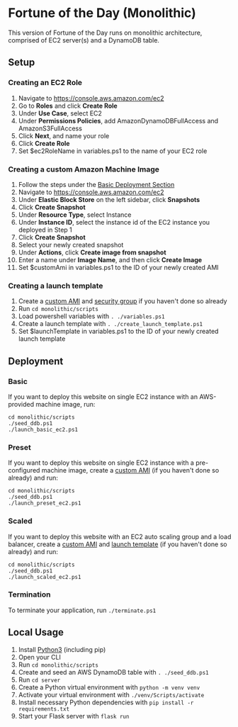 # Fortune of the Day (Monolithic)
This version of Fortune of the Day runs on monolithic architecture, comprised of EC2 server(s) and a DynamoDB table.


## Setup
### Creating an EC2 Role
1. Navigate to https://console.aws.amazon.com/ec2
2. Go to **Roles** and click **Create Role**
3. Under **Use Case**, select EC2
4. Under **Permissions Policies**, add AmazonDynamoDBFullAccess and AmazonS3FullAccess
5. Click **Next**, and name your role
6. Click **Create Role**
7. Set $ec2RoleName in variables.ps1 to the name of your EC2 role

### Creating a custom Amazon Machine Image
1. Follow the steps under the [Basic Deployment Section](#basic)
2. Navigate to https://console.aws.amazon.com/ec2
3. Under **Elastic Block Store** on the left sidebar, click **Snapshots**
4. Click **Create Snapshot**
5. Under **Resource Type**, select Instance
6. Under **Instance ID**, select the instance id of the EC2 instance you deployed in Step 1
7. Click **Create Snapshot**
8. Select your newly created snapshot
9. Under **Actions**, click **Create image from snapshot**
10. Enter a name under **Image Name**, and then click **Create Image**
11. Set $customAmi in variables.ps1 to the ID of your newly created AMI

### Creating a launch template
1. Create a [custom AMI](<#creating-a-custom-amazon-machine-image>) and [security group](<#creating-a-security-group>) if you haven't done so already
2. Run `cd monolithic/scripts`
3. Load powershell variables with `. ./variables.ps1`
4. Create a launch template with `. ./create_launch_template.ps1`
5. Set $launchTemplate in variables.ps1 to the ID of your newly created launch template


## Deployment
### Basic
If you want to deploy this website on single EC2 instance with an AWS-provided machine image, run:
```
cd monolithic/scripts
./seed_ddb.ps1
./launch_basic_ec2.ps1
```

### Preset
If you want to deploy this website on single EC2 instance with a pre-configured machine image, create a [custom AMI](<#creating-a-custom-amazon-machine-image>) (if you haven't done so already) and run:
```
cd monolithic/scripts
./seed_ddb.ps1
./launch_preset_ec2.ps1
```

### Scaled
If you want to deploy this website with an EC2 auto scaling group and a load balancer, create a [custom AMI](<#creating-a-custom-amazon-machine-image>) and [launch template](<#creating-a-launch-template>) (if you haven't done so already) and run:
```
cd monolithic/scripts
./seed_ddb.ps1
./launch_scaled_ec2.ps1
```

### Termination
To terminate your application, run `./terminate.ps1`

## Local Usage
1. Install [Python3](https://www.python.org/downloads/) (including pip)
2. Open your CLI
3. Run `cd monolithic/scripts`
5. Create and seed an AWS DynamoDB table with `. ./seed_ddb.ps1`
6. Run `cd server`
7. Create a Python virtual environment with `python -m venv venv`
8. Activate your virtual environment with `./venv/Scripts/activate`
8. Install necessary Python dependencies with `pip install -r requirements.txt`
9. Start your Flask server with `flask run`